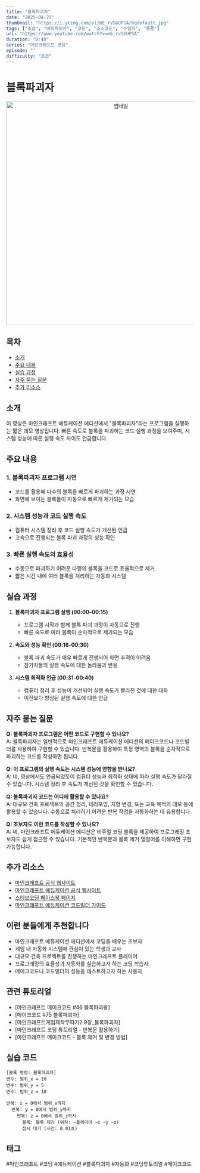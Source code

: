 ```yaml
---
title: "블록파괴자"
date: "2025-04-25"
thumbnail: "https://i.ytimg.com/vi/mE_rvSGUPSA/hqdefault.jpg"
tags: ["초급", "에듀케이션", "코딩", "소스코드", "수업자", "롱폼"]
url: "https://www.youtube.com/watch?v=mE_rvSGUPSA"
duration: "0:40"
series: "마인크래프트 코딩"
episode: ""
difficulty: "초급"
---
```


# 블록파괴자

<div align="center">
<img src="https://i.ytimg.com/vi/mE_rvSGUPSA/hqdefault.jpg" alt="썸네일" width="600"/>
</div>

## 목차
- [소개](#소개)
- [주요 내용](#주요-내용)
- [실습 과정](#실습-과정)
- [자주 묻는 질문](#자주-묻는-질문)
- [추가 리소스](#추가-리소스)

## 소개
이 영상은 마인크래프트 에듀케이션 에디션에서 "블록파괴자"라는 프로그램을 실행하는 짧은 데모 영상입니다. 빠른 속도로 블록을 파괴하는 코드 실행 과정을 보여주며, 시스템 성능에 따른 실행 속도 차이도 언급합니다.

## 주요 내용

### 1. 블록파괴자 프로그램 시연
- 코드를 활용해 다수의 블록을 빠르게 파괴하는 과정 시연
- 화면에 보이는 블록들이 자동으로 빠르게 제거되는 모습

### 2. 시스템 성능과 코드 실행 속도
- 컴퓨터 시스템 정리 후 코드 실행 속도가 개선된 언급
- 고속으로 진행되는 블록 파괴 과정의 성능 확인

### 3. 빠른 실행 속도의 효율성
- 수동으로 파괴하기 어려운 다량의 블록을 코드로 효율적으로 제거
- 짧은 시간 내에 여러 블록을 처리하는 자동화 시스템

## 실습 과정

1. **블록파괴자 프로그램 실행 (00:00-00:15)**
   - 프로그램 시작과 함께 블록 파괴 과정이 자동으로 진행
   - 빠른 속도로 여러 블록이 순차적으로 제거되는 모습

2. **속도와 성능 확인 (00:16-00:30)**
   - 블록 파괴 속도가 매우 빠르게 진행되어 화면 추적이 어려움
   - 참가자들의 실행 속도에 대한 놀라움과 반응

3. **시스템 최적화 언급 (00:31-00:40)**
   - 컴퓨터 정리 후 성능이 개선되어 실행 속도가 빨라진 것에 대한 대화
   - 이전보다 향상된 실행 속도에 대한 언급

## 자주 묻는 질문

**Q: 블록파괴자 프로그램은 어떤 코드로 구현할 수 있나요?**  
A: 블록파괴자는 일반적으로 마인크래프트 에듀케이션 에디션의 메이크코드나 코드빌더를 사용하여 구현할 수 있습니다. 반복문을 활용하여 특정 영역의 블록을 순차적으로 파괴하는 코드를 작성하면 됩니다.

**Q: 이 프로그램의 실행 속도는 시스템 성능에 영향을 받나요?**  
A: 네, 영상에서도 언급되었듯이 컴퓨터 성능과 최적화 상태에 따라 실행 속도가 달라질 수 있습니다. 시스템 정리 후 속도가 개선된 것을 확인할 수 있습니다.

**Q: 블록파괴자 코드는 어디에 활용할 수 있나요?**  
A: 대규모 건축 프로젝트의 공간 정리, 테라포밍, 지형 변경, 또는 교육 목적의 데모 등에 활용할 수 있습니다. 수동으로 처리하기 어려운 반복 작업을 자동화하는 데 유용합니다.

**Q: 초보자도 이런 코드를 작성할 수 있나요?**  
A: 네, 마인크래프트 에듀케이션 에디션은 비주얼 코딩 블록을 제공하여 프로그래밍 초보자도 쉽게 접근할 수 있습니다. 기본적인 반복문과 블록 제거 명령어를 이해하면 구현 가능합니다.

## 추가 리소스
- [마인크래프트 공식 웹사이트](https://www.minecraft.net/)
- [마인크래프트 에듀케이션 공식 웹사이트](https://education.minecraft.net/)
- [스티브코딩 페이스북 페이지](https://www.facebook.com/stvcoding/)
- [마인크래프트 에듀케이션 코드빌더 가이드](https://education.minecraft.net/ko-kr/resources/computer-science-subject-kit)

## 이런 분들에게 추천합니다
- 마인크래프트 에듀케이션 에디션에서 코딩을 배우는 초보자
- 게임 내 자동화 시스템에 관심이 있는 학생과 교사
- 대규모 건축 프로젝트를 진행하는 마인크래프트 플레이어
- 프로그래밍의 효율성과 자동화를 실습하고자 하는 코딩 학습자
- 메이크코드나 코드빌더의 성능을 테스트하고자 하는 사용자

## 관련 튜토리얼
- [마인크래프트 메이크코드 #46 블록파괴왕]
- [메이크코드 #75 블록파괴자]
- [마인크래프트게임제작무따기2 9장_블록파괴자]
- [마인크래프트 코딩 튜토리얼 - 반복문 활용하기]
- [마인크래프트 메이크코드 - 블록 제거 및 변경 방법]

## 실습 코드
```
[블록 명령: 블록파괴자]
변수: 범위_x = 10
변수: 범위_y = 5
변수: 범위_z = 10

반복: x = 0에서 범위_x까지
  반복: y = 0에서 범위_y까지
    반복: z = 0에서 범위_z까지
      블록: 블록 제거 (위치: ~플레이어 ~x ~y ~z)
      잠시 대기 (시간: 0.01초)
```

## 태그
#마인크래프트 #코딩 #에듀케이션 #블록파괴자 #자동화 #코딩튜토리얼 #메이크코드
